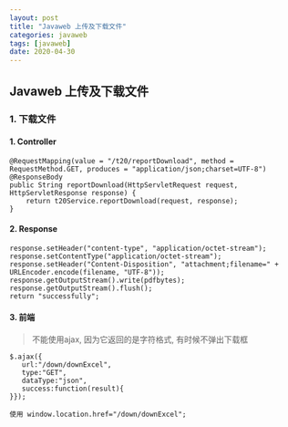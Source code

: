 ```yaml
---
layout: post
title: "Javaweb 上传及下载文件"
categories: javaweb
tags: [javaweb]
date: 2020-04-30
---
```


## Javaweb 上传及下载文件

### 1. 下载文件

#### 1. Controller

    @RequestMapping(value = "/t20/reportDownload", method = RequestMethod.GET, produces = "application/json;charset=UTF-8")
	@ResponseBody
	public String reportDownload(HttpServletRequest request, HttpServletResponse response) {
		return t20Service.reportDownload(request, response);	
	}


#### 2. Response

    response.setHeader("content-type", "application/octet-stream");
    response.setContentType("application/octet-stream");
    response.setHeader("Content-Disposition", "attachment;filename=" + URLEncoder.encode(filename, "UTF-8"));
    response.getOutputStream().write(pdfbytes);
    response.getOutputStream().flush();
    return "successfully";

#### 3. 前端

> 不能使用ajax, 因为它返回的是字符格式, 有时候不弹出下载框

    $.ajax({
       url:"/down/downExcel",
       type:"GET",
       dataType:"json",
       success:function(result){
    }});

    使用 window.location.href="/down/downExcel";
